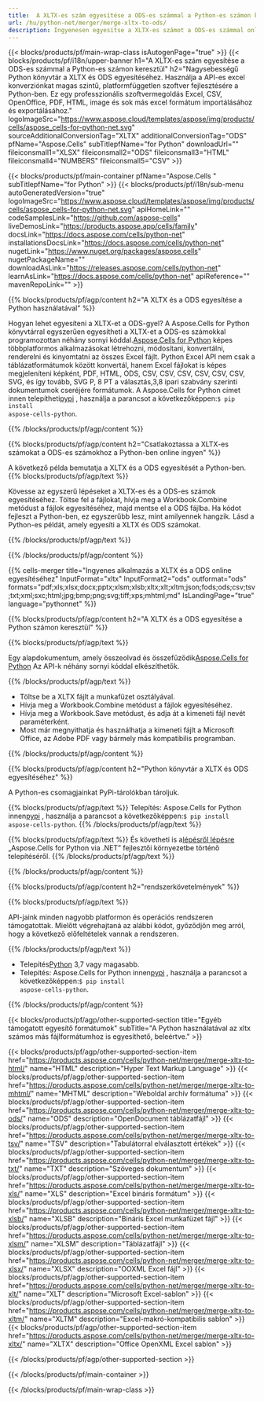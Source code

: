 ```yaml
---
title:  A XLTX-es szám egyesítése a ODS-es számmal a Python-es számon keresztül
url: /hu/python-net/merger/merge-xltx-to-ods/ 
description: Ingyenesen egyesítse a XLTX-es számot a ODS-es számmal online. Ingyenes online XLTX-ODS egyesülés. A XLTX egyesítése a Word, Excel, PPTX, PDF, JPG, HTML, ODS, SVG, XPS és más számokkal.
---
```

{{< blocks/products/pf/main-wrap-class isAutogenPage="true" >}}
{{< blocks/products/pf/i18n/upper-banner h1="A XLTX-es szám egyesítése a ODS-es számmal a Python-es számon keresztül" h2="Nagysebességű Python könyvtár a XLTX és ODS egyesítéséhez. Használja a API-es excel konverziónkat magas szintű, platformfüggetlen szoftver fejlesztésére a Python-ben. Ez egy professzionális szoftvermegoldás Excel, CSV, OpenOffice, PDF, HTML, image és sok más excel formátum importálásához és exportálásához." logoImageSrc="https://www.aspose.cloud/templates/aspose/img/products/cells/aspose_cells-for-python-net.svg" sourceAdditionalConversionTag="XLTX" additionalConversionTag="ODS" pfName="Aspose.Cells" subTitlepfName="for Python" downloadUrl="" fileiconsmall1="XLSX" fileiconsmall2="ODS" fileiconsmall3="HTML" fileiconsmall4="NUMBERS" fileiconsmall5="CSV" >}}

{{< blocks/products/pf/main-container pfName="Aspose.Cells " subTitlepfName="for Python" >}}
{{< blocks/products/pf/i18n/sub-menu autoGeneratedVersion="true" logoImageSrc="https://www.aspose.cloud/templates/aspose/img/products/cells/aspose_cells-for-python-net.svg" apiHomeLink="" codeSamplesLink="https://github.com/aspose-cells" liveDemosLink="https://products.aspose.app/cells/family" docsLink="https://docs.aspose.com/cells/python-net" installationsDocsLink="https://docs.aspose.com/cells/python-net" nugetLink="https://www.nuget.org/packages/aspose.cells" nugetPackageName="" downloadAsLink="https://releases.aspose.com/cells/python-net" learnAsLink="https://docs.aspose.com/cells/python-net" apiReference="" mavenRepoLink="" >}}

{{% blocks/products/pf/agp/content h2="A XLTX és a ODS egyesítése a Python használatával" %}}

 Hogyan lehet egyesíteni a XLTX-et a ODS-gyel? A Aspose.Cells for Python könyvtárral egyszerűen egyesítheti a XLTX-et a ODS-es számokkal programozottan néhány sornyi kóddal.[Aspose.Cells for Python](https://pypi.org/project/aspose-cells-python) képes többplatformos alkalmazásokat létrehozni, módosítani, konvertálni, renderelni és kinyomtatni az összes Excel fájlt. Python Excel API nem csak a táblázatformátumok között konvertál, hanem Excel fájlokat is képes megjeleníteni képként, PDF, HTML, ODS, CSV, CSV, CSV, CSV, CSV, CSV, SVG, és így tovább, SVG P, 8 PT a választás,3,8 ipari szabvány szerinti dokumentumok cseréjére formátumok. A Aspose.Cells for Python címet innen telepítheti<a href="https://pypi.org/project/aspose-cells/">pypi</a> , használja a parancsot a következőképpen:<code>$ pip install aspose-cells-python</code>.


{{% /blocks/products/pf/agp/content %}}

{{% blocks/products/pf/agp/content h2="Csatlakoztassa a XLTX-es számokat a ODS-es számokhoz a Python-ben online ingyen" %}}

A következő példa bemutatja a XLTX és a ODS egyesítését a Python-ben.
{{% blocks/products/pf/agp/text %}}

Kövesse az egyszerű lépéseket a XLTX-es és a ODS-es számok egyesítéséhez. Töltse fel a fájlokat, hívja meg a Workbook.Combine metódust a fájlok egyesítéséhez, majd mentse el a ODS fájlba. Ha kódot fejleszt a Python-ben, ez egyszerűbb lesz, mint amilyennek hangzik. Lásd a Python-es példát, amely egyesíti a XLTX és ODS számokat.

{{% /blocks/products/pf/agp/text %}}

{{% /blocks/products/pf/agp/content %}}

{{% cells-merger title="Ingyenes alkalmazás a XLTX és a ODS online egyesítéséhez" InputFormat="xltx" InputFormat2="ods" outformat="ods" formats="pdf;xls;xlsx;docx;pptx;xlsm;xlsb;xltx;xlt;xltm;json;fods;ods;csv;tsv;txt;xml;sxc;html;jpg;bmp;png;svg;tiff;xps;mhtml;md" IsLandingPage="true" language="pythonnet" %}}

{{% blocks/products/pf/agp/content h2="A XLTX és a ODS egyesítése a Python számon keresztül" %}}

{{% blocks/products/pf/agp/text %}}

 Egy alapdokumentum, amely összeolvad és összefűződik[Aspose.Cells for Python](https://products.aspose.com/cells/python-net) Az API-k néhány sornyi kóddal elkészíthetők.

{{% /blocks/products/pf/agp/text %}}

+ Töltse be a XLTX fájlt a munkafüzet osztályával.
+ Hívja meg a Workbook.Combine metódust a fájlok egyesítéséhez.
+ Hívja meg a Workbook.Save metódust, és adja át a kimeneti fájl nevét paraméterként.
+ Most már megnyithatja és használhatja a kimeneti fájlt a Microsoft Office, az Adobe PDF vagy bármely más kompatibilis programban.

{{% /blocks/products/pf/agp/content %}}

{{% blocks/products/pf/agp/content h2="Python könyvtár a XLTX és ODS egyesítéséhez" %}}

A Python-es csomagjainkat PyPi-tárolókban tároljuk.

{{% blocks/products/pf/agp/text %}}
Telepítés: Aspose.Cells for Python innen<a href="https://pypi.org/project/aspose-cells-python/">pypi</a> , használja a parancsot a következőképpen:<code>$ pip install aspose-cells-python</code>.
{{% /blocks/products/pf/agp/text %}}

{{% blocks/products/pf/agp/text %}}
 És követheti is a[lépésről lépésre](https://docs.aspose.com/cells/python-net/getting-started/) „Aspose.Cells for Python via .NET” fejlesztői környezetbe történő telepítéséről.
{{% /blocks/products/pf/agp/text %}}


{{% /blocks/products/pf/agp/content %}}

 
{{% blocks/products/pf/agp/content h2="rendszerkövetelmények" %}}

{{% blocks/products/pf/agp/text %}}

API-jaink minden nagyobb platformon és operációs rendszeren támogatottak. Mielőtt végrehajtaná az alábbi kódot, győződjön meg arról, hogy a következő előfeltételek vannak a rendszeren.

{{% /blocks/products/pf/agp/text %}}

-  Telepítés[Python](https://www.python.org/downloads/) 3,7 vagy magasabb.
- Telepítés: Aspose.Cells for Python innen<a href="https://pypi.org/project/aspose-cells-python/">pypi</a> , használja a parancsot a következőképpen:<code>$ pip install aspose-cells-python</code>.


{{% /blocks/products/pf/agp/content %}}


{{< blocks/products/pf/agp/other-supported-section title="Egyéb támogatott egyesítő formátumok" subTitle="A Python használatával az xltx számos más fájlformátumhoz is egyesíthető, beleértve." >}}

{{< blocks/products/pf/agp/other-supported-section-item href="https://products.aspose.com/cells/python-net/merger/merge-xltx-to-html/" name="HTML" description="Hyper Text Markup Language" >}}
{{< blocks/products/pf/agp/other-supported-section-item href="https://products.aspose.com/cells/python-net/merger/merge-xltx-to-mhtml/" name="MHTML" description="Weboldal archív formátuma" >}}
{{< blocks/products/pf/agp/other-supported-section-item href="https://products.aspose.com/cells/python-net/merger/merge-xltx-to-ods/" name="ODS" description="OpenDocument táblázatfájl" >}}
{{< blocks/products/pf/agp/other-supported-section-item href="https://products.aspose.com/cells/python-net/merger/merge-xltx-to-tsv/" name="TSV" description="Tabulátorral elválasztott értékek" >}}
{{< blocks/products/pf/agp/other-supported-section-item href="https://products.aspose.com/cells/python-net/merger/merge-xltx-to-txt/" name="TXT" description="Szöveges dokumentum" >}}
{{< blocks/products/pf/agp/other-supported-section-item href="https://products.aspose.com/cells/python-net/merger/merge-xltx-to-xls/" name="XLS" description="Excel bináris formátum" >}}
{{< blocks/products/pf/agp/other-supported-section-item href="https://products.aspose.com/cells/python-net/merger/merge-xltx-to-xlsb/" name="XLSB" description="Bináris Excel munkafüzet fájl" >}}
{{< blocks/products/pf/agp/other-supported-section-item href="https://products.aspose.com/cells/python-net/merger/merge-xltx-to-xlsm/" name="XLSM" description="Táblázatfájl" >}}
{{< blocks/products/pf/agp/other-supported-section-item href="https://products.aspose.com/cells/python-net/merger/merge-xltx-to-xlsx/" name="XLSX" description="OOXML Excel fájl" >}}
{{< blocks/products/pf/agp/other-supported-section-item href="https://products.aspose.com/cells/python-net/merger/merge-xltx-to-xlt/" name="XLT" description="Microsoft Excel-sablon" >}}
{{< blocks/products/pf/agp/other-supported-section-item href="https://products.aspose.com/cells/python-net/merger/merge-xltx-to-xltm/" name="XLTM" description="Excel-makró-kompatibilis sablon" >}}
{{< blocks/products/pf/agp/other-supported-section-item href="https://products.aspose.com/cells/python-net/merger/merge-xltx-to-xltx/" name="XLTX" description="Office OpenXML Excel sablon" >}}

{{< /blocks/products/pf/agp/other-supported-section >}}

{{< /blocks/products/pf/main-container >}}
    
{{< /blocks/products/pf/main-wrap-class >}}
